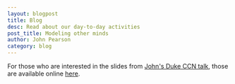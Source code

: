 ```yaml
---
layout: blogpost
title: Blog
desc: Read about our day-to-day activities
post_title: Modeling other minds
author: John Pearson
category: blog
---
```

For those who are interested in the slides from [John's Duke CCN talk](https://dibs.duke.edu/events/center-cognitive-neuroscience-colloquium-8), those are available online [here](https://pearsonlab.github.io/duke-CCN-talk-2017).
